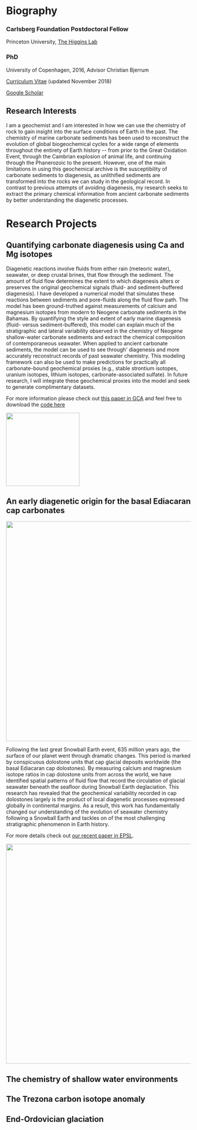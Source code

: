 # Biography

### Carlsberg Foundation Postdoctoral Fellow
Princeton University, [The Higgins Lab](https://carboncycle.princeton.edu/)

### PhD
University of Copenhagen, 2016,
Advisor Christian Bjerrum


[Curriculum Vitae](https://www.princeton.edu/geosciences/people/data/a/aahm/CV.pdf)
(updated November 2018)

[Google Scholar](https://scholar.google.com/citations?user=fJsyZeYAAAAJ&hl=en)

## Research Interests

I am a geochemist and I am interested in how we can use the chemistry of rock to gain insight into the surface conditions of Earth in the past. The chemistry of marine carbonate sediments has been used to reconstruct the evolution of global biogeochemical cycles for a wide range of elements throughout the entirety of Earth history -- from prior to the Great Oxidation Event, through the Cambrian explosion of animal life, and continuing through the Phanerozoic to the present. 
However, one of the main limitations in using this geochemical archive is the susceptibility of carbonate sediments to diagenesis, as unlithified sediments are transformed into the rocks we can study in the geological record. In contrast to previous attempts of avoiding diagenesis, my research seeks to extract the primary chemical information from ancient carbonate sediments by better understanding the diagenetic processes.


# Research Projects

## Quantifying carbonate diagenesis using Ca and Mg isotopes

Diagenetic reactions involve fluids from either rain (meteoric water), seawater, or deep crustal brines, that flow through the sediment. The amount of fluid flow determines the extent to which diagenesis alters or preserves the original geochemical signals (fluid- and sediment-buffered diagenesis). I have developed a numerical model that simulates these reactions between sediments and pore-fluids along the fluid flow path. The model has been ground-truthed against measurements of calcium and magnesium isotopes from modern to Neogene carbonate sediments in the Bahamas. By quantifying the style and extent of early marine diagenesis (fluid- versus sediment-buffered), this model can explain much of the stratigraphic and lateral variability observed in the chemistry of Neogene shallow-water carbonate sediments and extract the chemical composition of contemporaneous seawater. When applied to ancient carbonate sediments, the model can be used to see through' diagenesis and more accurately reconstruct records of past seawater chemistry. This modeling framework can also be used to make predictions for practically all carbonate-bound geochemical proxies (e.g., stable strontium isotopes, uranium isotopes, lithium isotopes, carbonate-associated sulfate). In future research, I will integrate these geochemical proxies into the model and seek to generate complimentary datasets. 

For more information please check out [this paper in GCA](https://www.sciencedirect.com/science/article/pii/S0016703718301248) and feel free to download the [code here](https://github.com/Anne-SofieAhm/Diagenesis-model)

<img src="Anne-SofieAhm.github.io/Box_model4.png" width="200">

## An early diagenetic origin for the basal Ediacaran cap carbonates

<p align="center">
<img src="Anne-SofieAhm.github.io/DSC_0086.JPG" width="600">
</p>

Following the last great Snowball Earth event, 635 million years ago, the surface of our planet went through dramatic changes. This period is marked by conspicuous dolostone units that cap glacial deposits worldwide (the basal Ediacaran cap dolostones). By measuring calcium and magnesium isotope ratios in cap dolostone units from across the world, we have identified spatial patterns of fluid flow that record the circulation of glacial seawater beneath the seafloor during Snowball Earth deglaciation. This research has revealed that the geochemical variability recorded in cap dolostones largely is the product of local diagenetic processes expressed globally in continental margins. As a result, this work has fundamentally changed our understanding of the evolution of seawater chemistry following a Snowball Earth and tackles on of the most challenging stratigraphic phenomenon in Earth history. 

For more details check out [our recent paper in EPSL](https://www.sciencedirect.com/science/article/pii/S0012821X18306484).
<p align="center">
<img src="Anne-SofieAhm.github.io/Fig_seawater_model2.png" width="600">
</p>     

## The chemistry of shallow water environments

## The Trezona carbon isotope anomaly

## End-Ordovician glaciation



